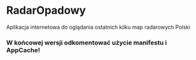 # RadarOpadowy
Aplikacja internetowa do oglądania ostatnich kilku map radarowych Polski

### W końcowej wersji odkomentować użycie manifestu i AppCache!